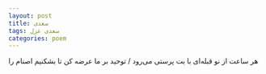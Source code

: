 ```yaml
---
layout: post
title: سعدی
tags: سعدی غزل
categories: poem
---
```


هر ساعت از نو قبله‌ای با بت پرستی می‌رود / توحید بر ما عرضه کن تا بشکنیم اصنام را
